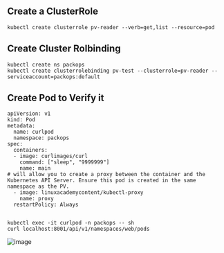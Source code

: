 
## Create a ClusterRole
```
kubectl create clusterrole pv-reader --verb=get,list --resource=pod

```

##  Create Cluster Rolbinding

```
kubectl create ns packops 
kubectl create clusterrolebinding pv-test --clusterrole=pv-reader --serviceaccount=packops:default
```
## Create Pod to Verify it 
```
apiVersion: v1
kind: Pod
metadata:
  name: curlpod
  namespace: packops
spec:
  containers:
  - image: curlimages/curl
    command: ["sleep", "9999999"]
    name: main
# will allow you to create a proxy between the container and the Kubernetes API Server. Ensure this pod is created in the same namespace as the PV.
  - image: linuxacademycontent/kubectl-proxy
    name: proxy
  restartPolicy: Always


```
```
kubectl exec -it curlpod -n packops -- sh
curl localhost:8001/api/v1/namespaces/web/pods
```
![image](https://github.com/farshadnick/kubernetes-tutorial/assets/88557305/e7230123-5426-44c9-8404-4a6bec8636a2)

